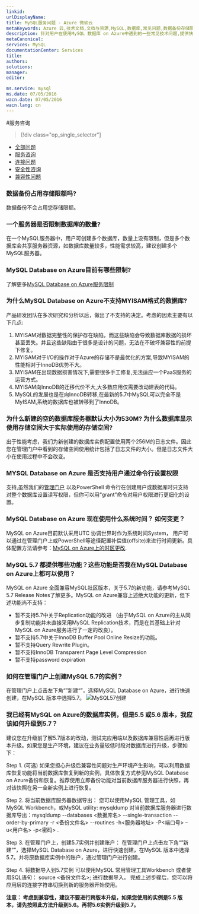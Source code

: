 ```yaml
---
linkid: 
urlDisplayName: 
title: MySQL服务问题 - Azure 微软云
metaKeywords: Azure 云,技术文档,文档与资源,MySQL,数据库,常见问题,数据备份存储限额,Azure MYISAM,数据库服务器默认大小,权限设置,Azure MySQL, MySQL PaaS,Azure MySQL PaaS, Azure MySQL Service, Azure RDS,FAQ
description: 针对用户在使用MySQL 数据库 on Azure中遇到的一些常见技术问题,提供快速解答。如果您仍存有疑问,欢迎联系技术支持。
metaCanonical: 
services: MySQL
documentationCenter: Services
title: 
authors: 
solutions: 
manager: 
editor: 

ms.service: mysql
ms.date: 07/05/2016
wacn.date: 07/05/2016
wacn.lang: cn
---
```


#服务咨询
> [!div class="op_single_selector"]
- [全部问题](./mysql-database-tech-faq.md)
- [服务咨询](./mysql-database-serviceinquiry.md)
- [连接问题](./mysql-database-connectioninquiry.md)
- [安全性咨询](./mysql-database-securityinquiry.md)
- [兼容性问题](./mysql-database-compatibilityinquiry.md)

### **数据备份占用存储限额吗?**

数据备份不会占用您存储限额。

### **一个服务器是否限制数据库的数量?**

在一个MySQL服务器中，用户可创建多个数据库，数量上没有限制，但是多个数据库会共享服务器资源，如数据库数量较多，性能需求较高，建议创建多个MySQL服务器。

### **MySQL Database on Azure目前有哪些限制?**

了解更多[MySQL Database on Azure服务限制](./mysql-database-operation-limitation.md)

### **为什么MySQL Database on Azure不支持MYISAM格式的数据库?**

产品研发团队在多次研究和分析以后，做出了不支持的决定。考虑的因素主要有以下几点:

1. MYISAM对数据完整性的保护存在缺陷，而这些缺陷会导致数据库数据的损坏甚至丢失。并且这些缺陷由于很多是设计的问题，无法在不破坏兼容性的前提下修复。
2. MYISAM对于I/O的操作对于Azure的存储不是最优化的方案,导致MYISAM的性能相对于InnoDB优势不大。
3. MYISAM在出现数据损害情况下,需要很多手工修复,无法适应一个PaaS服务的运营方式。
4. MYISAM向InnoDB的迁移代价不大,大多数应用仅需要改动建表的代码。
5. MySQL的发展也是在向InnoDB转移,在最新的5.7中MySQL可以完全不是MyISAM,系统的数据库也被转移到了InnoDB。

### **为什么新建的空的数据库服务器默认大小为530M? 为什么数据库显示使用存储空间大于实际使用的存储空间?**

出于性能考虑，我们为新创建的数据库实例配置使用两个256M的日志文件。因此您在管理门户中看到的存储空间使用统计包括了日志文件的大小。但是日志文件大小在使用过程中不会改变。

### **MYSQL Database on Azure 是否支持用户通过命令行设置权限**

支持,虽然我们的[管理门户](https://manage.windowsazure.cn/) 以及PowerShell 命令行在创建用户或数据库时只支持对整个数据库设置读写权限，但你可以用“grant”命令对用户权限进行更细化的设置。

### **MySQL Database on Azure 现在使用什么系统时间？ 如何变更？**
MySQL on Azure目前默认采用UTC 协调世界时作为系统时间System， 用户可以通过在管理门户上或PowerShell等途径配置补偿值(offsite)来进行时间更新。具体配置方法请参考：[MySQL on Azure上的时区更改](./mysql-database-timezone-config.md).

### **MySQL 5.7 都提供哪些功能？这些功能是否我在MySQL Database on Azure上都可以使用？**

MySQL on Azure 全面兼容MySQL社区版本，关于5.7的新功能，请参考MySQL 5.7 Release Notes了解更多。MySQL on Azure兼容上述绝大功能的更新，但下述功能尚不支持：

- 暂不支持5.7中关于Replication功能的改进 （由于MySQL on Azure的主从同步复制功能并未直接采用MySQL Replication技术，而是在其基础上针对MySQL on Azure服务进行了一定的改良）。
- 暂不支持5.7中关于InnoDB Buffer Pool Online Resize的功能。
- 暂不支持Query Rewrite Plugin。
- 暂不支持InnoDB Transparent Page Level Compression
-   暂不支持password expiration

### **如何在管理门户上创建MySQL 5.7的实例？**

在管理门户上点击左下角“”新建“”，选择MySQL Database on Azure，进行快速创建，在MySQL 版本中选择5.7。
![MySQL57创建][1]

### **我已经有MySQL on Azure的数据库实例，但是5.5 或5.6 版本，我应该如何升级到5.7？**

建议您在升级前了解5.7版本的改动，测试完应用端以及数据库兼容性后再进行版本升级。如果您是生产环境，建议在业务量较低时段对数据库进行升级，步骤如下：

Step 1. (可选) 如果您担心升级后兼容性问题对生产环境产生影响，可以利用数据库恢复功能将当前数据库恢复到新的实例，具体恢复方式参见MySQL Database on Azure备份和恢复。推荐使用立即备份功能对当前数据库服务器进行快照，再对该快照在另一全新实例上进行恢复。

Step 2. 将当前数据库服务器数据导出：
您可以使用MySQL 管理工具，如MySQL Workbench，或MySQL utility: mysqldump 对当前数据库服务器进行数据库导出：mysqldump --databases <数据库名> --single-transaction --order-by-primary -r <备份文件名> --routines -h<服务器地址> -P<端口号> –u<用户名> -p<密码> .

Step 3. 在管理门户上，创建5.7实例并创建账户：
在管理门户上点击左下角“”新建“”，选择MySQL Database on Azure，进行快速创建，在MySQL 版本中选择5.7。并将原数据库实例中的账户，通过管理门户进行创建。

Step 4. 将数据导入到5.7实例
可以使用MySQL 常用管理工具Workbench 或者使用SQL语句： source <备份文件名>; 进行数据导入。
完成上述步骤后，您可以将应用层的连接字符串切换到新的服务器开始使用。

**注意： 考虑到兼容性，建议不要进行跨版本升级，如果您使用的实例是5.5 版本，请先按照此方法升级到5.6。再将5.6实例升级到5.7。**

<!--Image references-->

[1]: ./media/mysql-database-serviceinquiry/mysql57.png